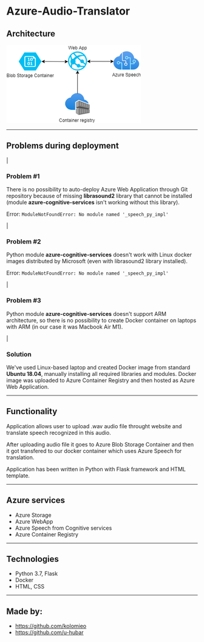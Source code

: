 # Azure-Audio-Translator

## Architecture

![Screenshot](assets/audio_translation.png)

___
## Problems during deployment
|
### Problem #1
There is no possibility to auto-deploy Azure Web Application through Git repository because of missing **librasound2** library that cannot be installed (module **azure-cognitive-services** isn't working without this library).


Error: `ModuleNotFoundError: No module named '_speech_py_impl'`

|
### Problem #2
Python module **azure-cognitive-services** doesn't work with Linux docker images distributed by Microsoft (even with librasound2 library installed).

Error: `ModuleNotFoundError: No module named '_speech_py_impl'`

|
### Problem #3
Python module **azure-cognitive-services** doesn't support ARM architecture, so there is no possibility to create Docker container on laptops with ARM (in our case it was Macbook Air M1).

|
### Solution
We've used Linux-based laptop and created Docker image from standard **Ubuntu 18.04**, manually installing all required libraries and modules. Docker image was uploaded to Azure Container Registry and then hosted as Azure Web Application.

___

## Functionality

Application allows user to upload .wav audio file throught website and translate speech recognized in this audio.

After uploading audio file it goes to Azure Blob Storage Container and then it got transfered to our docker container which uses Azure Speech for translation.

Application has been written in Python with Flask framework and HTML template.
___

## Azure services
- Azure Storage
- Azure WebApp
- Azure Speech from Cognitive services
- Azure Container Registry

___

## Technologies
- Python 3.7, Flask
- Docker
- HTML, CSS

___

## Made by:
- https://github.com/kolomieo
- https://github.com/u-hubar